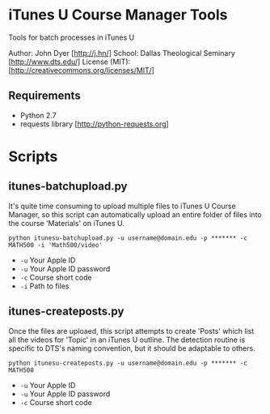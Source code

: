 iTunes U Course Manager Tools
=============================

Tools for batch processes in iTunes U

Author: John Dyer [http://j.hn/]
School: Dallas Theological Seminary [http://www.dts.edu/]
License (MIT): [http://creativecommons.org/licenses/MIT/]

Requirements
------------

* Python 2.7
* requests library [http://python-requests.org]

Scripts
=======

itunes-batchupload.py
---------------------
It's quite time consuming to upload multiple files to iTunes U Course Manager, so this script can automatically upload an entire folder of files into the course 'Materials' on iTunes U.

`python itunesu-batchupload.py -u username@domain.edu -p ******* -c MATH500 -i 'Math500/video'`

* `-u` Your Apple ID
* `-u` Your Apple ID password
* `-c` Course short code
* `-i` Path to files 


itunes-createposts.py
---------------------
Once the files are uploaed, this script attempts to create 'Posts' which list all the videos for 'Topic' in an iTunes U outline. The detection routine is specific to DTS's naming convention, but it should be adaptable to others.

`python itunesu-createposts.py -u username@domain.edu -p ******* -c MATH500`

* `-u` Your Apple ID
* `-u` Your Apple ID password
* `-c` Course short code